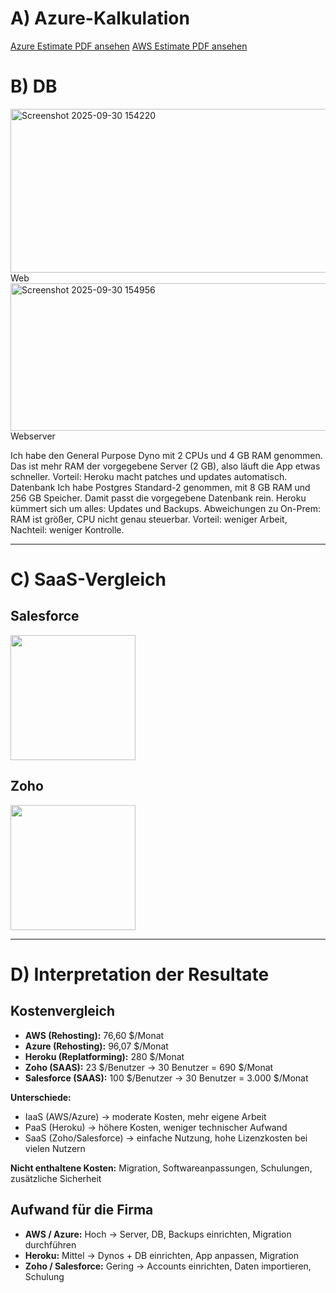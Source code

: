 # A) Azure-Kalkulation  
[ Azure Estimate PDF ansehen](ExportedEstimateAzureKN10.pdf)
[ AWS Estimate PDF ansehen](ExportedEstimateAWSKN10.pdf)

# B) DB
<img width="1496" height="262" alt="Screenshot 2025-09-30 154220" src="https://github.com/user-attachments/assets/050e801a-722a-448e-a719-bb364215ece6" />
 Web<img width="1494" height="236" alt="Screenshot 2025-09-30 154956" src="https://github.com/user-attachments/assets/10ed1151-4d8c-43f6-afd8-f92f159381e0" />
Webserver

Ich habe den General Purpose Dyno mit 2 CPUs und 4 GB RAM genommen.
Das ist mehr RAM der vorgegebene Server (2 GB), also läuft die App etwas schneller.
Vorteil: Heroku macht patches und updates automatisch.
Datenbank
Ich habe Postgres Standard-2 genommen, mit 8 GB RAM und 256 GB Speicher.
Damit passt die vorgegebene Datenbank rein.
Heroku kümmert sich um alles: Updates und Backups.
Abweichungen zu On-Prem:
RAM ist größer, CPU nicht genau steuerbar.
Vorteil: weniger Arbeit, Nachteil: weniger Kontrolle.

---

# C) SaaS-Vergleich  

## Salesforce  
<img width="200" src="https://github.com/user-attachments/assets/9c3da3e9-8758-403f-9258-71341f665dd6" />  

## Zoho  
<img width="200" src="https://github.com/user-attachments/assets/4bc48826-0027-43df-8a60-3638fd11a823" />  

---


# D) Interpretation der Resultate

## Kostenvergleich

- **AWS (Rehosting):** 76,60 $/Monat  
- **Azure (Rehosting):** 96,07 $/Monat  
- **Heroku (Replatforming):** 280 $/Monat  
- **Zoho (SAAS):** 23 $/Benutzer → 30 Benutzer = 690 $/Monat  
- **Salesforce (SAAS):** 100 $/Benutzer → 30 Benutzer = 3.000 $/Monat  

**Unterschiede:**  
- IaaS (AWS/Azure) → moderate Kosten, mehr eigene Arbeit  
- PaaS (Heroku) → höhere Kosten, weniger technischer Aufwand  
- SaaS (Zoho/Salesforce) → einfache Nutzung, hohe Lizenzkosten bei vielen Nutzern  

**Nicht enthaltene Kosten:** Migration, Softwareanpassungen, Schulungen, zusätzliche Sicherheit  

## Aufwand für die Firma

- **AWS / Azure:** Hoch → Server, DB, Backups einrichten, Migration durchführen  
- **Heroku:** Mittel → Dynos + DB einrichten, App anpassen, Migration  
- **Zoho / Salesforce:** Gering → Accounts einrichten, Daten importieren, Schulung  
